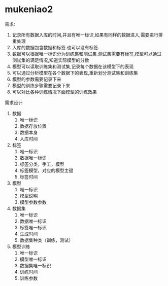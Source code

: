 # mukeniao2


需求:
1. 记录所有数据入库的时间,并且有唯一标识,如果有同样的数据进入,需要进行排重处理
2. 入库的数据包含数据和标签.也可以没有标签.
3. 数据可以根据唯一标识分为训练集和测试集.测试集需要有标签,模型可以通过测试集的满足情况,知道实际模型的分数
4. 模型可以读取训练集和测试集,记录每个数据在该模型下的表现
5. 可以通过分析模型在各个数据下的表现,重新划分测试集和训练集
6. 模型的参数需要记录下来
7. 模型的训练步骤需要记录下来
8. 可以对比各种训练情况下面模型的训练效果

需求设计
1. 数据
   1. 唯一标识
   2. 数据存放位置
   3. 数据本身
   4. 入库时间
2. 标签
   1. 唯一标识
   2. 数据唯一标识
   3. 标签分类，手工，模型
   4. 标签模型，对应的模型主键
   5. 标签时间
3. 模型
   1. 唯一标识
   2. 模型说明
   3. 模型参数参数
4. 数据集
   1. 唯一标识
   2. 数据唯一标识
   3. 标签唯一标识
   4. 生成时间
   5. 数据集种类（训练，测试）
5. 模型训练
   1. 唯一标识
   2. 模型唯一标识
   3. 数据集唯一标识
   4. 训练时间
   5. 训练参数  